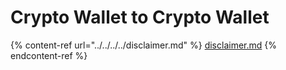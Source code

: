 # Crypto Wallet to Crypto Wallet

{% content-ref url="../../../../disclaimer.md" %}
[disclaimer.md](../../../../disclaimer.md)
{% endcontent-ref %}
